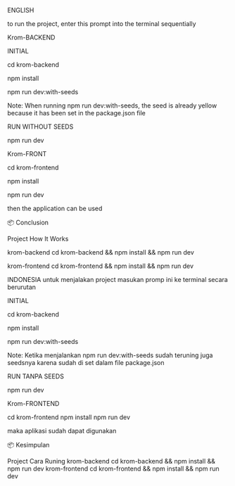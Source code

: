 ENGLISH

to run the project, enter this prompt into the terminal sequentially

Krom-BACKEND

INITIAL

cd krom-backend

npm install

npm run dev:with-seeds

Note: When running npm run dev:with-seeds, the seed is already yellow because it has been set in the package.json file

RUN WITHOUT SEEDS

npm run dev



Krom-FRONT

cd krom-frontend

npm install

npm run dev


then the application can be used

📦 Conclusion

Project How It Works

krom-backend cd krom-backend && npm install && npm run dev

krom-frontend cd krom-frontend && npm install && npm run dev



INDONESIA
untuk menjalakan project masukan promp ini ke terminal secara berurutan

INITIAL

cd krom-backend

npm install

npm run dev:with-seeds

Note:  Ketika menjalankan npm run dev:with-seeds sudah teruning juga seedsnya karena sudah di set dalam file package.json

RUN TANPA SEEDS

npm run dev


Krom-FRONTEND

cd krom-frontend
npm install
npm run dev


maka aplikasi sudah dapat digunakan

📦 Kesimpulan


Project	Cara Runing
krom-backend	cd krom-backend && npm install && npm run dev
krom-frontend	cd krom-frontend && npm install && npm run dev


